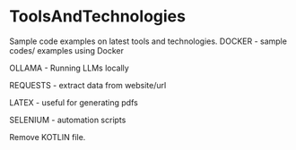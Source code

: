 # ToolsAndTechnologies
Sample code examples on latest tools and technologies.
DOCKER - sample codes/ examples using Docker

OLLAMA - Running LLMs locally

REQUESTS - extract data from website/url

LATEX - useful for generating pdfs

SELENIUM - automation scripts

Remove KOTLIN file.
